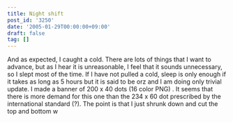 ```yaml
---
title: Night shift
post_id: '3250'
date: '2005-01-29T00:00:00+09:00'
draft: false
tag: []
---
```


And as expected, I caught a cold. There are lots of things that I want to advance, but as I hear it is unreasonable, I feel that it sounds unnecessary, so I slept most of the time. If I have not pulled a cold, sleep is only enough if it takes as long as 5 hours but it is said to be orz and I am doing only trivial update. I made a banner of 200 x 40 dots (16 color PNG) . It seems that there is more demand for this one than the 234 x 60 dot prescribed by the international standard (?). The point is that I just shrunk down and cut the top and bottom w